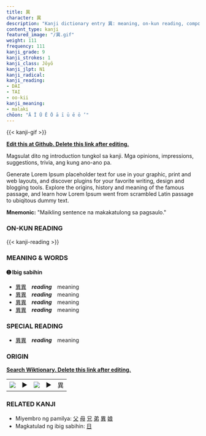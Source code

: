 ```yaml
---
title: 異
character: 異
description: "Kanji dictionary entry 異: meaning, on-kun reading, compounds, origin, related kanji"
content_type: kanji
featured_image: "/異.gif"
weight: 111
frequency: 111
kanji_grade: 9
kanji_strokes: 1
kanji_class: Jōyō
kanji_jlpt: N1
kanji_radical: 
kanji_reading: 
- DAI
- TAI
- oo-kii
kanji_meaning:
- malaki
chōon: "Ā Ī Ū Ē Ō ā ī ū ē ō ’"
---
```

[//]: # (Don't edit the line below. Kanji animated GIF code is automatically generated.)
{{< kanji-gif >}}

[//]: # (Edit below this line.)

**[Edit this at Github. Delete this link after editing.](https://github.com/tim0g/tim/tree/main/content/kanji/異/index.md)**

Magsulat dito ng introduction tungkol sa kanji. Mga opinions, impressions, suggestions, trivia, ang kung ano-ano pa.

Generate Lorem Ipsum placeholder text for use in your graphic, print and web layouts, and discover plugins for your favorite writing, design and blogging tools. Explore the origins, history and meaning of the famous passage, and learn how Lorem Ipsum went from scrambled Latin passage to ubiqitous dummy text.
 
**Mnemonic:** "Maikling sentence na makakatulong sa pagsaulo."

### ON-KUN READING

[//]: # (Don't edit the line below. ON-KUN READING code is automatically generated.)
{{< kanji-reading >}}

### MEANING & WORDS

#### ➊ **Ibig sabihin**
  - [異](../異)[異](../異)　***reading***　meaning
  - [異](../異)[異](../異)　***reading***　meaning
  - [異](../異)[異](../異)　***reading***　meaning
  - [異](../異)[異](../異)　***reading***　meaning

### SPECIAL READING
  - [異](../異)[異](../異)　***reading***　meaning

### ORIGIN

**[Search Wiktionary. Delete this link after editing.](https://wiktionary.org/wiki/異)**
<table class="kanji-table"><tr><td>
<img src="60px-異-bronze.svg.png">
</td><td>▶</td><td>
<img src="60px-異-oracle.svg.png">
</td><td>▶</td>
<td class="kanji-origin">異</td>
</tr></table>

### RELATED KANJI
- Miyembro ng pamilya: [父](../父) [母](../母) [兄](../兄) [弟](../弟) [異](../異) [娘](../娘)
- Magkatulad ng ibig sabihin: [日](../日)
